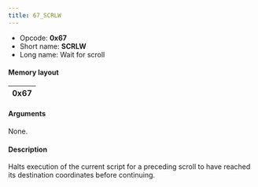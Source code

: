 ```yaml
---
title: 67_SCRLW
---
```


- Opcode: **0x67**
- Short name: **SCRLW**
- Long name: Wait for scroll

#### Memory layout

| 0x67 |
|------|

#### Arguments

None.

#### Description

Halts execution of the current script for a preceding scroll to have reached its destination coordinates before continuing.
